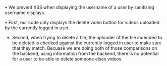 &bull; We prevent XSS when displaying the username of a user by sanitizing username displays.

&bull; First, our code only displays the delete video button for videos uploaded by the currently logged in user. 
- Second, when trying to delete a file, the uploader of the file indended to be deleted is checked against the currently logged in user to make sure that they match. Becuase we are doing both of those comparisons on the backend, using information from the backend, there is no potential for a user to be able to delete someone elses videos. 
